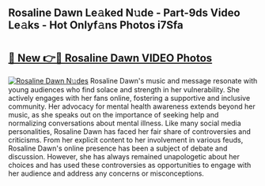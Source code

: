## Rosaline Dawn Le𝚊ked N𝚞de - Part-9ds Video Le𝚊ks - Hot Onlyf𝚊ns Photos i7Sfa

# <h2><a href="http://ab36817.deff.icu/?id=Rosaline+Dawn">🔗 New 👉🔴 Rosaline Dawn VIDEO Photos</a></h2>

[![Rosaline Dawn N𝚞des](https://i.imgur.com/rIISA9y.gif)](http://ab36817.deff.icu/?id=Rosaline+Dawn)
Rosaline Dawn's music and message resonate with young audiences who find solace and strength in her vulnerability. She actively engages with her fans online, fostering a supportive and inclusive community. Her advocacy for mental health awareness extends beyond her music, as she speaks out on the importance of seeking help and normalizing conversations about mental illness. Like many social media personalities, Rosaline Dawn has faced her fair share of controversies and criticisms. From her explicit content to her involvement in various feuds, Rosaline Dawn's online presence has been a subject of debate and discussion. However, she has always remained unapologetic about her choices and has used these controversies as opportunities to engage with her audience and address any concerns or misconceptions.
